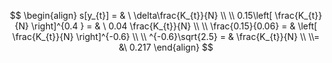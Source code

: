 $$
\begin{align}
s[y_{t}] = & \ \delta\frac{K_{t}}{N}  \\ \\
0.15\left[ \frac{K_{t}}{N} \right]^{0.4 } = & \ 0.04 \frac{K_{t}}{N} \\ \\ 
\frac{0.15}{0.06} = & \left[ \frac{K_{t}}{N} \right]^{-0.6} \\ \\
^{-0.6}\sqrt{2.5} = & \frac{K_{t}}{N}  \\
\\= &\  0.217
\end{align}
$$
